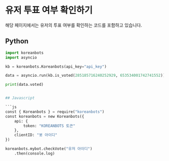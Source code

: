 # 유저 투표 여부 확인하기

해당 페이지에서는 유저의 투표 여부를 확인하는 코드를 포함하고 있습니다.

## Python


```py
import koreanbots
import asyncio

kb = koreanbots.Koreanbots(api_key="api_key")

data = asyncio.run(kb.is_voted(285185716240252929, 653534001742741552))

print(data.voted)


## Javascript

```js
const { Koreanbots } = require("koreanbots")
const koreanbots = new Koreanbots({
    api: {
        token: "KOREANBOTS 토큰"
    },
    clientID: "봇 아이디"
})

koreanbots.mybot.checkVote("유저 아이디")
    .then(console.log)
```
